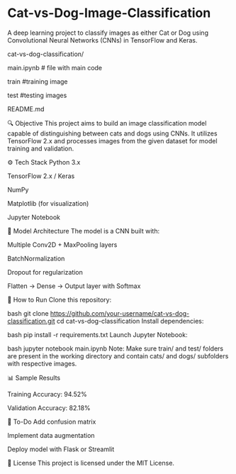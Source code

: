 # Cat-vs-Dog-Image-Classification
A deep learning project to classify images as either Cat or Dog using Convolutional Neural Networks (CNNs) in TensorFlow and Keras.


cat-vs-dog-classification/

 main.ipynb   # file with main code
 
 train        #training image
 
 test         #testing  images
 
 README.md    
        

🔍 Objective
This project aims to build an image classification model capable of distinguishing between cats and dogs using CNNs. It utilizes TensorFlow 2.x and processes images from the given dataset for model training and validation.

⚙️ Tech Stack
Python 3.x

TensorFlow 2.x / Keras

NumPy

Matplotlib (for visualization)

Jupyter Notebook



🧠 Model Architecture
The model is a CNN built with:

Multiple Conv2D + MaxPooling layers

BatchNormalization

Dropout for regularization

Flatten → Dense → Output layer with Softmax



🚀 How to Run
Clone this repository:

bash
git clone https://github.com/your-username/cat-vs-dog-classification.git
cd cat-vs-dog-classification
Install dependencies:

bash
pip install -r requirements.txt
Launch Jupyter Notebook:

bash
jupyter notebook main.ipynb
Note: Make sure train/ and test/ folders are present in the working directory and contain cats/ and dogs/ subfolders with respective images.



📊 Sample Results

Training Accuracy: 94.52%

Validation Accuracy: 82.18%


📌 To-Do
 Add confusion matrix

 Implement data augmentation

 Deploy model with Flask or Streamlit


 📄 License
This project is licensed under the MIT License.



